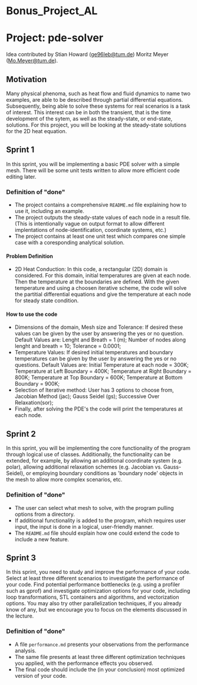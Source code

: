 # Bonus_Project_AL
# Project: pde-solver

Idea contributed by Stian Howard (ge96leb@tum.de) Moritz Meyer (Mo.Meyer@tum.de).

## Motivation

Many physical phenoma, such as heat flow and fluid dynamics to name two examples, are able to be described through partial differential equations. 
Subsequently, being able to solve these systems for real scenarios is a task of interest. 
This interest can be in both the transient, that is the time development of the sytem, as well as the steady-state, or end-state, solutions. 
For this project, you will be looking at the steady-state solutions for the 2D heat equation.

## Sprint 1

In this sprint, you will be implementing a basic PDE solver with a simple mesh. 
There will be some unit tests written to allow more efficient code editing later. 

### Definition of "done"

- The project contains a comprehensive `README.md` file explaining how to use it, including an example.
- The project outputs the steady-state values of each node in a result file. (This is intentionally vague on output format to allow different implentations of node-identification, coordinate systems, etc.)
- The project contains at least one unit test which compares one simple case with a coresponding analytical solution.

#### Problem Definition

- 2D Heat Conduction:
In this code, a rectangular (2D) domain is considered.
For this domain, initial temperatures are given at each node. Then the temperature at the boundaries are defined. 
With the given temperature and using a choosen iterative scheme, the code will solve the partitial differential equations and give the temperature at each node for steady state condition.

#### How to use the code

- Dimensions of the domain, Mesh size and Tolerance: If desired these values can be given by the user by answering the yes or no question. 
Default Values are: Lenght and Breath = 1 (m); Number of nodes along lenght and breath = 10; Tolerance = 0.0001;
- Temperature Values: If desired initial temperatures and boundary temperatures can be given by the user by answering the yes or no questions. 
Default Values are: Initial Temperature at each node = 300K; 
Temperature at Left Boundary = 400K;
Temperature at Right Boundary = 800K;
Temperature at Top Boundary = 600K;
Temperature at Bottom Boundary = 900K;
- Selection of Iterative method: User has 3 options to choose from, 
Jacobian Method (jac); 
Gauss Seidel (gs); 
Successive Over Relaxation(sor);
- Finally, after solving the PDE's the code will print the temperatures at each node.


## Sprint 2

In this sprint, you will be implementing the core functionality of the program through logical use of classes. 
Additionally, the functionality can be extended, for example, by allowing an additional coordinate system (e.g. polar), allowing additional relaxation schemes (e.g. Jacobian vs. Gauss-Seidel), or employing boundary conditions as 'boundary node' objects in the mesh to allow more complex scenarios, etc. 

### Definition of "done"

- The user can select what mesh to solve, with the program pulling options from a directory.
- If additional functionality is added to the program, which requires user input, the input is done in a logical, user-friendly manner.
- The `README.md` file should explain how one could extend the code to include a new feature.

## Sprint 3

In this sprint, you need to study and improve the performance of your code.
Select at least three different scenarios to investigate the performance of your code.
Find potential performance bottlenecks (e.g. using a profiler such as gprof) and investigate optimization options for your code, including loop transformations, STL containers and algorithms, and vectorization options. You may also try other parallelization techniques, if you already know of any, but we encourage you to focus on the elements discussed in the lecture.

### Definition of "done"

- A file `performance.md` presents your observations from the performance analysis.
- The same file presents at least three different optimization techniques you applied, with the performance effects you observed.
- The final code should include the (in your conclusion) most optimized version of your code. 

